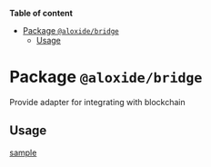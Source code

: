 <!-- START doctoc generated TOC please keep comment here to allow auto update -->
<!-- DON'T EDIT THIS SECTION, INSTEAD RE-RUN doctoc TO UPDATE -->

**Table of content**

- [Package `@aloxide/bridge`](#package-aloxidebridge)
  - [Usage](#usage)

<!-- END doctoc generated TOC please keep comment here to allow auto update -->

# Package `@aloxide/bridge`

Provide adapter for integrating with blockchain

## Usage

[sample](../example-generate-sm/src/index.ts)
